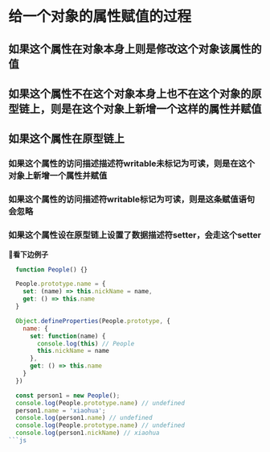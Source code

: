 # 给一个对象的属性赋值的过程

## 如果这个属性在对象本身上则是修改这个对象该属性的值

## 如果这个属性不在这个对象本身上也不在这个对象的原型链上，则是在这个对象上新增一个这样的属性并赋值

## 如果这个属性在原型链上

### 如果这个属性的访问描述描述符writable未标记为可读，则是在这个对象上新增一个属性并赋值

### 如果这个属性的访问描述符writable标记为可读，则是这条赋值语句会忽略

### 如果这个属性设在原型链上设置了数据描述符setter，会走这个setter

**看下边例子**

```javascript
  function People() {}

  People.prototype.name = {
    set: (name) => this.nickName = name,
    get: () => this.name
  }

  Object.defineProperties(People.prototype, {
    name: {
      set: function(name) {
        console.log(this) // People
        this.nickName = name
      },
      get: () => this.name
    }
  })

  const person1 = new People();
  console.log(People.prototype.name) // undefined
  person1.name = 'xiaohua';
  console.log(person1.name) // undefined 
  console.log(People.prototype.name) // undefined
  console.log(person1.nickName) // xiaohua
```js